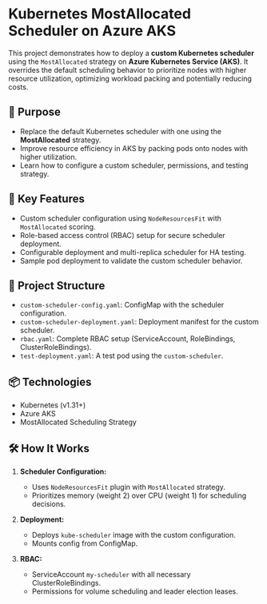 # Kubernetes MostAllocated Scheduler on Azure AKS

This project demonstrates how to deploy a **custom Kubernetes scheduler** using the `MostAllocated` strategy on **Azure Kubernetes Service (AKS)**. It overrides the default scheduling behavior to prioritize nodes with higher resource utilization, optimizing workload packing and potentially reducing costs.

## 🚀 Purpose

- Replace the default Kubernetes scheduler with one using the **MostAllocated** strategy.
- Improve resource efficiency in AKS by packing pods onto nodes with higher utilization.
- Learn how to configure a custom scheduler, permissions, and testing strategy.

## 🔧 Key Features

- Custom scheduler configuration using `NodeResourcesFit` with `MostAllocated` scoring.
- Role-based access control (RBAC) setup for secure scheduler deployment.
- Configurable deployment and multi-replica scheduler for HA testing.
- Sample pod deployment to validate the custom scheduler behavior.

## 📁 Project Structure

- `custom-scheduler-config.yaml`: ConfigMap with the scheduler configuration.
- `custom-scheduler-deployment.yaml`: Deployment manifest for the custom scheduler.
- `rbac.yaml`: Complete RBAC setup (ServiceAccount, RoleBindings, ClusterRoleBindings).
- `test-deployment.yaml`: A test pod using the `custom-scheduler`.

## 📦 Technologies

- Kubernetes (v1.31+)
- Azure AKS
- MostAllocated Scheduling Strategy

## 🛠️ How It Works

1. **Scheduler Configuration:**
   - Uses `NodeResourcesFit` plugin with `MostAllocated` strategy.
   - Prioritizes memory (weight 2) over CPU (weight 1) for scheduling decisions.

2. **Deployment:**
   - Deploys `kube-scheduler` image with the custom configuration.
   - Mounts config from ConfigMap.

3. **RBAC:**
   - ServiceAccount `my-scheduler` with all necessary ClusterRoleBindings.
   - Permissions for volume scheduling and leader election leases.
